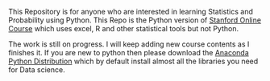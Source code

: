 This Repository is for anyone who are interested in learning Statistics and
Probability using Python. This Repo is the Python version of [Stanford Online
Course](https://lagunita.stanford.edu/courses/course-v1:OLI+ProbStat+Open_Jan2017/about)
which uses excel, R and other statistical tools but not Python.

The work is still on progress. I will keep adding new course contents as I
finishes it. If you are new to python then please download the [Anaconda Python
Distribution](https://www.anaconda.com/distribution/) which by default install
almost all the libraries you need for Data science.  
